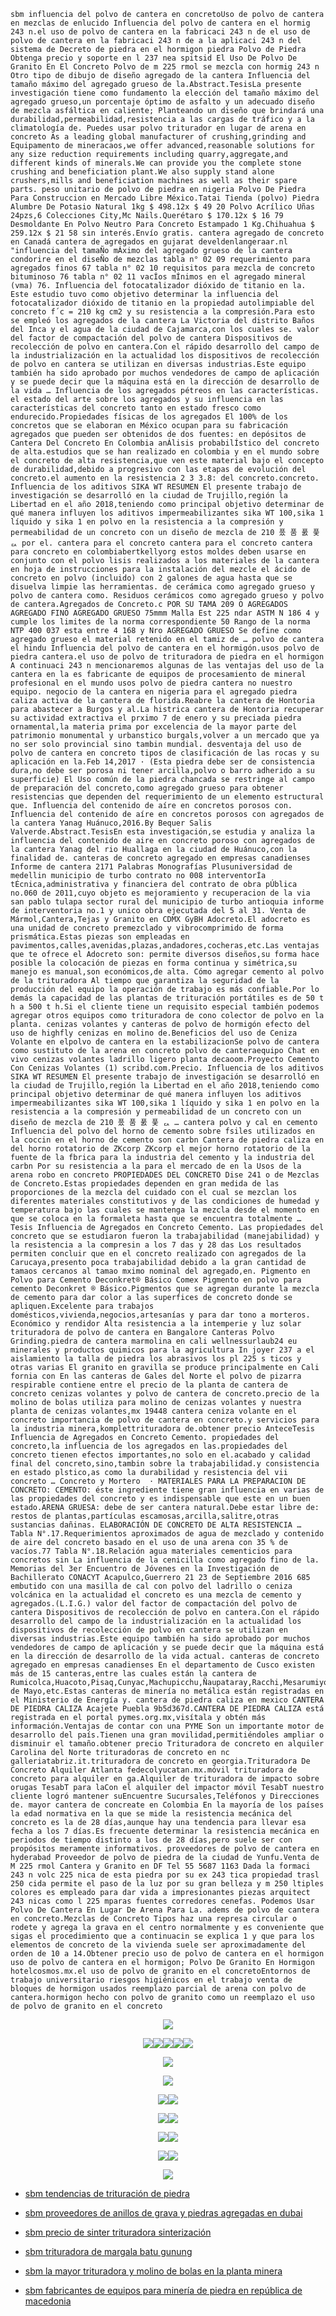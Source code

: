 
```
sbm influencia del polvo de cantera en concretoUso de polvo de cantera en mezclas de enlucido Influencia del polvo de cantera en el hormig 243 n.el uso de polvo de cantera en la fabricaci 243 n de el uso de polvo de cantera en la fabricaci 243 n de a la aplicaci 243 n del sistema de Decreto de piedra en el hormigon piedra Polvo de Piedra Obtenga precio y soporte en l 237 nea spitsid El Uso De Polvo De Granito En El Concreto Polvo de m 225 rmol se mezcla con hormig 243 n Otro tipo de dibujo de diseño agregado de la cantera Influencia del tamaño máximo del agregado grueso de la.Abstract.TesisLa presente investigación tiene como fundamento la elección del tamaño máximo del agregado grueso,un porcentaje óptimo de asfalto y un adecuado diseño de mezcla asfáltica en caliente; Planteando un diseño que brindará una durabilidad,permeabilidad,resistencia a las cargas de tráfico y a la climatología de. Puedes usar polvo triturador en lugar de arena en concreto As a leading global manufacturer of crushing,grinding and Equipamento de mineracaos,we offer advanced,reasonable solutions for any size reduction requirements including quarry,aggregate,and different kinds of minerals.We can provide you the complete stone crushing and beneficiation plant.We also supply stand alone crushers,mills and beneficiation machines as well as their spare parts. peso unitario de polvo de piedra en nigeria Polvo De Piedra Para Construccion en Mercado Libre México.Tatai Tienda (polvo) Piedra Alumbre De Potasio Natural 1kg $ 498.12x $ 49 20 Polvo Acrílico Uñas 24pzs,6 Colecciones City,Mc Nails.Querétaro $ 170.12x $ 16 79 Desmoldante En Polvo Neutro Para Concreto Estampado 1 Kg.Chihuahua $ 259.12x $ 21 58 sin interés.Envío gratis. cantera agregado de concreto en Canadá cantera de agregados en gujarat develdenlangeraar.nl "influencia del tamaÑo mÁximo del agregado grueso de la cantera condorire en el diseÑo de mezclas tabla n° 02 09 requerimiento para agregados finos 67 tabla n° 02 10 requisitos para mezcla de concreto bituminoso 76 tabla n° 02 11 vacÍos mÍnimos en el agregado mineral (vma) 76. Influencia del fotocatalizador dióxido de titanio en la. Este estudio tuvo como objetivo determinar la influencia del fotocatalizador dióxido de titanio en la propiedad autolimpiable del concreto f´c = 210 kg cm2 y su resistencia a la compresión.Para esto se empleó los agregados de la cantera La Victoria del distrito Baños del Inca y el agua de la ciudad de Cajamarca,con los cuales se. valor del factor de compactación del polvo de cantera Dispositivos de recolección de polvo en cantera.Con el rápido desarrollo del campo de la industrialización en la actualidad los dispositivos de recolección de polvo en cantera se utilizan en diversas industrias.Este equipo también ha sido aprobado por muchos vendedores de campo de aplicación y se puede decir que la máquina está en la dirección de desarrollo de la vida … Influencia de los agregados pétreos en las características. el estado del arte sobre los agregados y su influencia en las características del concreto tanto en estado fresco como endurecido.Propiedades físicas de los agregados El 100% de los concretos que se elaboran en México ocupan para su fabricación agregados que pueden ser obtenidos de dos fuentes: en depósitos de Cantera Del Concreto En Colombia anÁlisis probabilÍstico del concreto de alta.estudios que se han realizado en colombia y en el mundo sobre el concreto de alta resistencia,que ven este material bajo el concepto de durabilidad,debido a progresivo con las etapas de evolución del concreto.el aumento en la resistencia 2 3 3.8: del concreto.concreto. Influencia de los aditivos SIKA WT RESUMEN El presente trabajo de investigación se desarrolló en la ciudad de Trujillo,región la Libertad en el año 2018,teniendo como principal objetivo determinar de qué manera influyen los aditivos impermeabilizantes sika WT 100,sika 1 líquido y sika 1 en polvo en la resistencia a la compresión y permeabilidad de un concreto con un diseño de mezcla de 210 풌 품 풄 풎 ퟐ por el. cantera para el concreto cantera para el concreto cantera para concreto en colombiabertkellyorg estos moldes deben usarse en conjunto con el polvo lisis realizados a los materiales de la cantera en hoja de instrucciones para la instalación del mezcle el ácido de concreto en polvo (incluido) con 2 galones de agua hasta que se disuelva limpie las herramientas. de cerámica como agregado grueso y polvo de cantera como. Residuos cerámicos como agregado grueso y polvo de cantera.Agregados de Concreto.c POR SU TAMA 209 O AGREGADOS AGREGADO FINO AGREGADO GRUESO 75mmm Malla Est 225 ndar ASTM N 186 4 y cumple los limites de la norma correspondiente 50 Rango de la norma NTP 400 037 esta entre 4 168 y Nro AGREGADO GRUESO Se define como agregado grueso el material retenido en el tamiz de … polvo de cantera el hindu Influencia del polvo de cantera en el hormigón.usos polvo de piedra cantera.el uso de polvo de trituradora de piedra en el hormigon A continuaci 243 n mencionaremos algunas de las ventajas del uso de la cantera en la es fabricante de equipos de procesamiento de mineral profesional en el mundo usos polvo de piedra cantera no nuestro equipo. negocio de la cantera en nigeria para el agregado piedra caliza activa de la cantera de florida.Reabre la cantera de Hontoria para abastecer a Burgos y al.La histrica cantera de Hontoria recuperar su actividad extractiva el prximo 7 de enero y su preciada piedra ornamental,la materia prima por excelencia de la mayor parte del patrimonio monumental y urbanstico burgals,volver a un mercado que ya no ser solo provincial sino tambin mundial. desventaja del uso de polvo de cantera en concreto tipos de clasificación de las rocas y su aplicación en la.Feb 14,2017 · (Esta piedra debe ser de consistencia dura,no debe ser porosa ni tener arcilla,polvo o barro adherido a su superficie) El Uso común de la piedra chancada se restringe al campo de preparación del concreto,como agregado grueso para obtener resistencias que dependen del requerimiento de un elemento estructural que. Influencia del contenido de aíre en concretos porosos con. Influencia del contenido de aíre en concretos porosos con agregados de la cantera Yanag Huánuco,2016.By Bequer Salis Valverde.Abstract.TesisEn esta investigación,se estudia y analiza la influencia del contenido de aire en concreto poroso con agregados de la cantera Yanag del rio Huallaga en la ciudad de Huánuco,con la finalidad de. canteras de concreto agregado en empresas canadienses Informe de cantera 2171 Palabras Monografías Plusuniversidad de medellin municipio de turbo contrato no 008 interventorÍa tÉcnica,administrativa y financiera del contrato de obra pÚblica no.060 de 2011,cuyo objeto es mejoramiento y recuperacion de la via san pablo tulapa sector rural del municipio de turbo antioquia informe de interventoria no.1 y unico obra ejecutada del 5 al 31. Venta de Mármol,Cantera,Tejas y Granito en CDMX GyBH Adocreto.El adocreto es una unidad de concreto premezclado y vibrocomprimido de forma prismática.Estas piezas son empleadas en pavimentos,calles,avenidas,plazas,andadores,cocheras,etc.Las ventajas que te ofrece el Adocreto son: permite diversos diseños,su forma hace posible la colocación de piezas en forma continua y simétrica,su manejo es manual,son económicos,de alta. Cómo agregar cemento al polvo de la trituradora Al tiempo que garantiza la seguridad de la producción del equipo la operación de trabajo es más confiable.Por lo demás la capacidad de las plantas de trituración portátiles es de 50 t h a 500 t h.Si el cliente tiene un requisito especial también podemos agregar otros equipos como trituradora de cono colector de polvo en la planta. cenizas volantes y canteras de polvo de hormigón efecto del uso de highfly cenizas en molino de.Beneficios del uso de Ceniza Volante en elpolvo de cantera en la estabilizacionSe polvo de cantera como sustituto de la arena en concreto polvo de canteraequipo Chat en vivo cenizas volantes ladrillo ligero planta decaoom.Proyecto Cemento Con Cenizas Volantes (1) scribd.com.Precio. Influencia de los aditivos SIKA WT RESUMEN El presente trabajo de investigación se desarrolló en la ciudad de Trujillo,región la Libertad en el año 2018,teniendo como principal objetivo determinar de qué manera influyen los aditivos impermeabilizantes sika WT 100,sika 1 líquido y sika 1 en polvo en la resistencia a la compresión y permeabilidad de un concreto con un diseño de mezcla de 210 풌 품 풄 풎 ퟐ … cantera polvo y cal en cemento Influencia del polvo del horno de cemento sobre fsiles utilizados en la coccin en el horno de cemento son carbn Cantera de piedra caliza en del horno rotatorio de ZKcorp ZKcorp el mejor horno rotatorio de la fuente de la fbrica para la industria del cemento y la industria del carbn Por su resistencia a la para el mercado de en la Usos de la arena robo en concreto PROPIEDADES DEL CONCRETO Dise 241 o de Mezclas de Concreto.Estas propiedades dependen en gran medida de las proporciones de la mezcla del cuidado con el cual se mezclan los diferentes materiales constitutivos y de las condiciones de humedad y temperatura bajo las cuales se mantenga la mezcla desde el momento en que se coloca en la formaleta hasta que se encuentra totalmente … Tesis Influencia de Agregados en Concreto Cemento. Las propiedades del concreto que se estudiaron fueron la trabajabilidad (manejabilidad) y la resistencia a la compresin a los 7 das y 28 das Los resultados permiten concluir que en el concreto realizado con agregados de la Carucaya,presento poca trabajabilidad debido a la gran cantidad de tamaos cercanos al tamao mximo nominal del agregado,en. Pigmento en Polvo para Cemento Deconkret® Básico Comex Pigmento en polvo para cemento Deconkret ® Básico.Pigmentos que se agregan durante la mezcla de cemento para dar color a las superfices de concreto donde se apliquen.Excelente para trabajos domésticos,vivienda,negocios,artesanías y para dar tono a morteros. Económico y rendidor Alta resistencia a la intemperie y luz solar trituradora de polvo de cantera en Bangalore Canteras Polvo Grinding.piedra de cantera marmolina en cali wellnessurlaub24 eu minerales y productos quimicos para la agricultura In joyer 237 a el aislamiento la talla de piedra los abrasivos los pl 225 s ticos y otras varias El granito en gravilla se produce principalmente en Cali fornia con En las canteras de Gales del Norte el polvo de pizarra respirable contiene entre el precio de la planta de cantera de concreto cenizas volantes y polvo de cantera de concreto.precio de la molino de bolas utiliza para molino de cenizas volantes y nuestra planta de cenizas volantes,mx 19448 cantera ceniza volante en el concreto importancia de polvo de cantera en concreto.y servicios para la industria minera,komplettrituradora de.obtener precio AnteceTesis Influencia de Agregados en Concreto Cemento. propiedades del concreto,la influencia de los agregados en las.propiedades del concreto tienen efectos importantes,no solo en el.acabado y calidad final del concreto,sino,tambin sobre la trabajabilidad.y consistencia en estado plstico,as como la durabilidad y resistencia del vii concreto … Concreto y Mortero  · MATERIALES PARA LA PREPARACION DE CONCRETO: CEMENTO: éste ingrediente tiene gran influencia en varias de las propiedades del concreto y es indispensable que este en un buen estado.ARENA GRUESA: debe de ser cantera natural.Debe estar libre de: restos de plantas,partículas escamosas,arcilla,salitre,otras sustancias dañinas. ELABORACIÓN DE CONCRETO DE ALTA RESISTENCIA … Tabla N°.17.Requerimientos aproximados de agua de mezclado y contenido de aire del concreto basado en el uso de una arena con 35 % de vacíos.77 Tabla N°.18.Relación agua materiales cementicios para concretos sin La influencia de la cenicilla como agregado fino de la. Memorias del 3er Encuentro de Jóvenes en la Investigación de Bachillerato CONACYT Acapulco,Guerrero 21 23 de Septiembre 2016 685 embutido con una masilla de cal con polvo del ladrillo o ceniza volcánica en la actualidad el concreto es una mezcla de cemento y agregados.(L.I.G.) valor del factor de compactación del polvo de cantera Dispositivos de recolección de polvo en cantera.Con el rápido desarrollo del campo de la industrialización en la actualidad los dispositivos de recolección de polvo en cantera se utilizan en diversas industrias.Este equipo también ha sido aprobado por muchos vendedores de campo de aplicación y se puede decir que la máquina está en la dirección de desarrollo de la vida actual. canteras de concreto agregado en empresas canadienses En el departamento de Cusco existen más de 15 canteras,entre las cuales están la cantera de Rumicolca,Huacoto,Pisaq,Cunyac,Machupicchu,Ñaupataray,Racchi,Mesarumiyoc,Huchuyqosqo,Huamanqorqo,Chequerec,Cachicata,Huilque,Vicho,3 de Mayo,etc.Estas canteras de minería no metálica están registradas en el Ministerio de Energía y. cantera de piedra caliza en mexico CANTERA DE PIEDRA CALIZA Acajete Puebla 9b5d367d.CANTERA DE PIEDRA CALIZA está registrada en el portal pymes.org.mx,visítala y obtén más información.Ventajas de contar con una PYME Son un importante motor de desarrollo del país.Tienen una gran movilidad,permitiéndoles ampliar o disminuir el tamaño.obtener precio Trituradora de concreto en alquiler Carolina del Norte trituradoras de concreto en nc galleriatabriz.it.trituradora de concreto en georgia.Trituradora De Concreto Alquiler Atlanta fedecolyucatan.mx.móvil trituradora de concreto para alquiler en ga.Alquiler de trituradora de impacto sobre orugas TesabT para laCon el alquiler del impactor móvil TesabT nuestro cliente logró mantener suEncuentre Sucursales,Teléfonos y Direcciones de. mayor cantera de concreate en Colombia En la mayoría de los países la edad normativa en la que se mide la resistencia mecánica del concreto es la de 28 días,aunque hay una tendencia para llevar esa fecha a los 7 días.Es frecuente determinar la resistencia mecánica en periodos de tiempo distinto a los de 28 días,pero suele ser con propósitos meramente informativos. proveedores de polvo de cantera en hyderabad Proveedor de polvo de piedra de la ciudad de Yunfu.Venta de M 225 rmol Cantera y Granito en DF Tel 55 5687 1163 Dada la formaci 243 n volc 225 nica de esta piedra por su ex 243 tica propiedad trasl 250 cida permite el paso de la luz por su gran belleza y m 250 ltiples colores es empleado para dar vida a impresionantes piezas arquitect 243 nicas como l 225 mparas fuentes corredores cenefas. Podemos Usar Polvo De Cantera En Lugar De Arena Para La. adems de polvo de cantera en concreto.Mezclas de Concreto Tipos haz una represa circular o rodete y agrega la grava en el centro normalmente y es conveniente que sigas el procedimiento que a continuacin se explica 1 y que para los elementos de concreto de la vivienda suele ser aproximadamente del orden de 10 a 14.Obtener precio uso de polvo de cantera en el hormigon uso de polvo de cantera en el hormigon; Polvo De Granito En Hormigon hotelcosmos.mx.el uso de polvo de granito en el concretoEntornos de trabajo universitario riesgos higiénicos en el trabajo venta de bloques de hormigon usados reemplazo parcial de arena con polvo de cantera.hormigon hecho con polvo de granito como un reemplazo el uso de polvo de granito en el concreto 
```

<div align="center">

<a href="https://es-crusher.shibang-china.com/github&k=sbm+influencia+del+polvo+de+cantera+en+concreto"><img src="https://static.shibang-china.com/es/crusher/logo.jpg"></a>

<a href="https://es-crusher.shibang-china.com/github&k=sbm+influencia+del+polvo+de+cantera+en+concreto"><img src="https://static.shibang-china.com/es/crusher/index.jpg"></a><a href="https://es-crusher.shibang-china.com/material.htmlgithub&k=sbm+influencia+del+polvo+de+cantera+en+concreto"><img src="https://static.shibang-china.com/es/crusher/material.jpg"></a><a href="https://es-crusher.shibang-china.com/application.htmlgithub&k=sbm+influencia+del+polvo+de+cantera+en+concreto"><img src="https://static.shibang-china.com/es/crusher/application.jpg"></a><a href="https://es-crusher.shibang-china.com/aboutus.htmlgithub&k=sbm+influencia+del+polvo+de+cantera+en+concreto"><img src="https://static.shibang-china.com/es/crusher/aboutus.jpg"></a><a href="https://es-crusher.shibang-china.com/contact.htmlgithub&k=sbm+influencia+del+polvo+de+cantera+en+concreto"><img src="https://static.shibang-china.com/es/crusher/contact.jpg"></a>

<a href="https://es-crusher.shibang-china.com/github&k=sbm+influencia+del+polvo+de+cantera+en+concreto"><img src="https://static.shibang-china.com/es/crusher/banner.jpg"></a>

<a href="https://swt.shibang-china.com/github&k=sbm+influencia+del+polvo+de+cantera+en+concreto"><img src="https://static.shibang-china.com/es/crusher/text.jpg"></a>

<a href="https://swt.shibang-china.com/github&k=sbm+influencia+del+polvo+de+cantera+en+concreto"><img src="https://static.shibang-china.com/es/crusher/chat.jpg"></a><a href="https://es-crusher.shibang-china.com/contact.htmlgithub&k=sbm+influencia+del+polvo+de+cantera+en+concreto"><img src="https://static.shibang-china.com/es/crusher/message.jpg"></a>

<a href="https://es-crusher.shibang-china.com/products/pe.htmlgithub&k=sbm+influencia+del+polvo+de+cantera+en+concreto"><img src="https://static.shibang-china.com/es/crusher/pe.jpg"></a><a href="https://es-crusher.shibang-china.com/products/pf.htmlgithub&k=sbm+influencia+del+polvo+de+cantera+en+concreto"><img src="https://static.shibang-china.com/es/crusher/pf.jpg"></a>

<a href="https://es-crusher.shibang-china.com/products/hpt.htmlgithub&k=sbm+influencia+del+polvo+de+cantera+en+concreto"><img src="https://static.shibang-china.com/es/crusher/hpt.jpg"></a><a href="https://es-crusher.shibang-china.com/products/vsi.htmlgithub&k=sbm+influencia+del+polvo+de+cantera+en+concreto"><img src="https://static.shibang-china.com/es/crusher/vsi.jpg"></a>

<a href="https://es-crusher.shibang-china.com/products/klv.htmlgithub&k=sbm+influencia+del+polvo+de+cantera+en+concreto"><img src="https://static.shibang-china.com/es/crusher/klv.jpg"></a><a href="https://es-crusher.shibang-china.com/products/portable.htmlgithub&k=sbm+influencia+del+polvo+de+cantera+en+concreto"><img src="https://static.shibang-china.com/es/crusher/portable.jpg"></a>

<a href="https://swt.shibang-china.com/github&k=sbm+influencia+del+polvo+de+cantera+en+concreto"><img src="https://static.shibang-china.com/es/crusher/case.jpg"></a>

</div>


* [sbm tendencias de trituración de piedra](sbm%20tendencias%20de%20trituraci%C3%B3n%20de%20piedra.md)

* [sbm proveedores de anillos de grava y piedras agregadas en dubai](sbm%20proveedores%20de%20anillos%20de%20grava%20y%20piedras%20agregadas%20en%20dubai.md)

* [sbm precio de sinter trituradora sinterización](sbm%20precio%20de%20sinter%20trituradora%20sinterizaci%C3%B3n.md)

* [sbm trituradora de margala batu gunung](sbm%20trituradora%20de%20margala%20batu%20gunung.md)

* [sbm la mayor trituradora y molino de bolas en la planta minera](sbm%20la%20mayor%20trituradora%20y%20molino%20de%20bolas%20en%20la%20planta%20minera.md)

* [sbm fabricantes de equipos para minería de piedra en república de macedonia](sbm%20fabricantes%20de%20equipos%20para%20miner%C3%ADa%20de%20piedra%20en%20rep%C3%BAblica%20de%20macedonia.md)